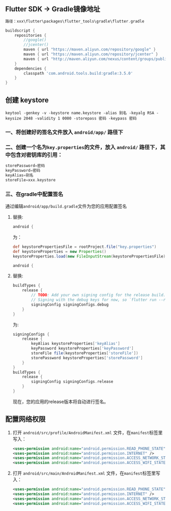 ## Flutter SDK   ->   Gradle镜像地址

```groovy
路径：xxx\flutter\packages\flutter_tools\gradle\flutter.gradle

buildscript {
    repositories {
        //google()
        //jcenter()
        maven { url "https://maven.aliyun.com/repository/google" }
        maven { url "https://maven.aliyun.com/repository/jcenter" }
        maven { url "http://maven.aliyun.com/nexus/content/groups/public" }
    }
    dependencies {
        classpath 'com.android.tools.build:gradle:3.5.0'
    }
}
```



## 创建 keystore

```
keytool -genkey -v -keystore name.keystore -alias 别名 -keyalg RSA -keysize 2048 -validity 1 0000 -storepass 密码 -keypass 密码
```



### 一、将创建好的签名文件放入 `android/app/` 路径下



### 二、创建一个名为`key.properties`的文件，放入 `android/` 路径下，其中包含对密钥库的引用：

```groovy
storePassword=密码
keyPassword=密码
keyAlias=别名
storeFile=xxx.keystore
```



### 三、在gradle中配置签名

通过编辑`android/app/build.gradle`文件为您的应用配置签名

1. 替换:

   ```groovy
   android {
   ```

   为：

   ```groovy
   def keystorePropertiesFile = rootProject.file("key.properties")
   def keystoreProperties = new Properties()
   keystoreProperties.load(new FileInputStream(keystorePropertiesFile))
   
   android {
   ```



2. 替换:

   ```groovy
   buildTypes {
       release {
           // TODO: Add your own signing config for the release build.
           // Signing with the debug keys for now, so `flutter run --release` works.
           signingConfig signingConfigs.debug
       }
   }
   ```

   为:

   ```groovy
   signingConfigs {
       release {
           keyAlias keystoreProperties['keyAlias']
           keyPassword keystoreProperties['keyPassword']
           storeFile file(keystoreProperties['storeFile'])
           storePassword keystoreProperties['storePassword']
       }
   }
   buildTypes {
       release {
           signingConfig signingConfigs.release
       }
   }
   ```

   现在，您的应用的release版本将自动进行签名。



## 配置网络权限

1. 打开 `android/src/profile/AndroidManifest.xml` 文件，在`manifest`标签里写入：

   ```xml
   <uses-permission android:name="android.permission.READ_PHONE_STATE" />
   <uses-permission android:name="android.permission.INTERNET" />
   <uses-permission android:name="android.permission.ACCESS_NETWORK_STATE" />
   <uses-permission android:name="android.permission.ACCESS_WIFI_STATE" />
   ```

2. 打开 `android/src/main/AndroidManifest.xml` 文件，在`manifest`标签里写入：

   ```xml
   <uses-permission android:name="android.permission.READ_PHONE_STATE" />
   <uses-permission android:name="android.permission.INTERNET" />
   <uses-permission android:name="android.permission.ACCESS_NETWORK_STATE" />
   <uses-permission android:name="android.permission.ACCESS_WIFI_STATE" />
   ```